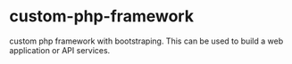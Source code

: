 # custom-php-framework
custom php framework with bootstraping. This can be used to build a web application or API services.
